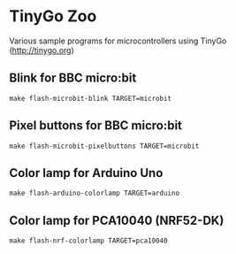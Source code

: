# TinyGo Zoo

Various sample programs for microcontrollers using TinyGo (http://tinygo.org)

## Blink for BBC micro:bit

    make flash-microbit-blink TARGET=microbit

## Pixel buttons for BBC micro:bit

    make flash-microbit-pixelbuttons TARGET=microbit

## Color lamp for Arduino Uno

    make flash-arduino-colorlamp TARGET=arduino

## Color lamp for PCA10040 (NRF52-DK)

    make flash-nrf-colorlamp TARGET=pca10040
